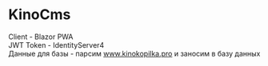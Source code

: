# KinoCms
Client - Blazor PWA  
JWT Token - IdentityServer4  
Данные для базы - парсим www.kinokopilka.pro и заносим в базу данных

